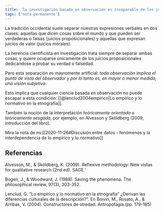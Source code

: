 ```yaml
---
title: 'la investigación basada en observación es inseparable de los juicios de valor'
tags: ['nota-permanente']
---
```


La tradición occidental suele separar nuestras expresiones verbales en dos clases: aquellas que dicen cosas sobre el mundo y que pueden ser verdaderas o falsas (juicios proposicionales) y aquellas que expresan juicios de valor (juicios morales).

La herencia cientificista en investigación trata siempre de separar ambas cosas, y quiere ocuparse únicamente de los juicios proposicionales dedicándose a probar su verdad o falsedad.

Pero esta separación es mayromente artificial: *toda observación implica el punto de vista del observador y por lo tanto es, en mayor o menor medida, una visión subjetiva*. 

Esto implica que cualquier ciencia basada en observación no puede escapar a esta condición: [[@lenclud2004empirico|Lo empírico y lo normativo en la etnografía]].

También la noción de la interpretación *teóricamente orientada* o *teóricamente sesgada*, por ejemplo, en Alvesson y Sköldberg (2009, introducción del libro).

Mira la nota de mi [[2020-11-26#Discusión entre datos - fenómenos y la interdependencia de lo empírico y lo normativo]]

## Referencias

Alvesson, M., & Sköldberg, K. (2009). Reflexive methodology: New vistas for qualitative research (2nd ed). SAGE.'

Bogen, J., & Woodward, J. (1988). Saving the phenomena. The philosophical review, 97(3), 303-352.

Lenclud, G.  "Lo empírico y lo normativo en la etnografía" ¿Derivan las diferencias culturales de la descripción?". En  Boivin, M., Rosato, A., & Arribas, V. (2004). Constructores de otredad. Antropofagia.(pp. 179-185)
